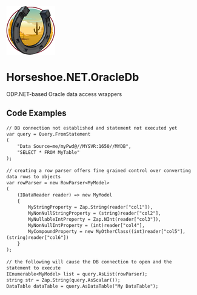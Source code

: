 ﻿![Horseshoe.NET icon](https://raw.githubusercontent.com/route595/Horseshoe.NET/refs/heads/main/assets/images/horseshoe-icon-128x128.png)

# Horseshoe.NET.OracleDb

ODP.NET-based Oracle data access wrappers

## Code Examples

```
// DB connection not established and statement not executed yet
var query = Query.FromStatement
(
    "Data Source=me/myPwd@//MYSVR:1650//MYDB", 
    "SELECT * FROM MyTable"
); 

// creating a row parser offers fine grained control over converting data rows to objects
var rowParser = new RowParser<MyModel>
(
    (IDataReader reader) => new MyModel
    {
        MyStringProperty = Zap.String(reader["col1"]),
        MyNonNullStringProperty = (string)reader["col2"],
        MyNullableIntProperty = Zap.NInt(reader["col3"]),
        MyNonNullIntProperty = (int)reader["col4"],
        MyCompoundProperty = new MyOtherClass((int)reader["col5"], (string)reader["col6"])
    }
);

// the following will cause the DB connection to open and the statement to execute
IEnumerable<MyModel> list = query.AsList(rowParser);
string str = Zap.String(query.AsScalar());
DataTable dataTable = query.AsDataTable("My DataTable");
```
